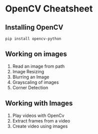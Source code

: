# OpenCV Cheatsheet

## Installing OpenCV

`pip install opencv-python`

## Working on images
  
  1. Read an image from path
  2. Image Resizing
  3. Blurring an Image
  4. Grayscaling of images
  5. Corner Detection

## Working with Images

  1. Play videos with OpenCv
  2. Extract frames from a video
  3. Create video using images
